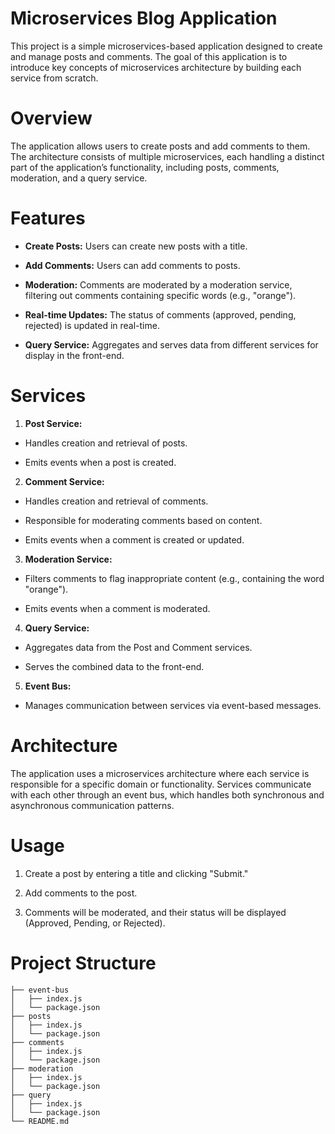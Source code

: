 # Microservices Blog Application

This project is a simple microservices-based application designed to create and manage posts and comments. The goal of this application is to introduce key concepts of microservices architecture by building each service from scratch.

# Overview

The application allows users to create posts and add comments to them. The architecture consists of multiple microservices, each handling a distinct part of the application’s functionality, including posts, comments, moderation, and a query service.

# Features

* **Create Posts:** Users can create new posts with a title.

* **Add Comments:** Users can add comments to posts.

* **Moderation:** Comments are moderated by a moderation service, filtering out comments containing specific words (e.g., "orange").

* **Real-time Updates:** The status of comments (approved, pending, rejected) is updated in real-time.

* **Query Service:** Aggregates and serves data from different services for display in the front-end.

# Services

1. **Post Service:**

* Handles creation and retrieval of posts.

* Emits events when a post is created.

2. **Comment Service:**

* Handles creation and retrieval of comments.

* Responsible for moderating comments based on content.

* Emits events when a comment is created or updated.

3. **Moderation Service:**

* Filters comments to flag inappropriate content (e.g., containing the word "orange").

* Emits events when a comment is moderated.

4. **Query Service:**

* Aggregates data from the Post and Comment services.

* Serves the combined data to the front-end.

5. **Event Bus:**

* Manages communication between services via event-based messages.

# Architecture

The application uses a microservices architecture where each service is responsible for a specific domain or functionality. Services communicate with each other through an event bus, which handles both synchronous and asynchronous communication patterns.

# Usage

1. Create a post by entering a title and clicking "Submit."

2. Add comments to the post.

3. Comments will be moderated, and their status will be displayed (Approved, Pending, or Rejected).

# Project Structure

```
├── event-bus
│   ├── index.js
│   └── package.json
├── posts
│   ├── index.js
│   └── package.json
├── comments
│   ├── index.js
│   └── package.json
├── moderation
│   ├── index.js
│   └── package.json
├── query
│   ├── index.js
│   └── package.json
└── README.md
```